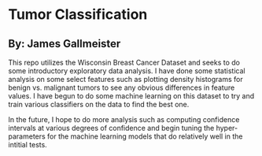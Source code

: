 # Tumor Classification
## By: James Gallmeister

This repo utilizes the Wisconsin Breast Cancer Dataset and seeks to do some introductory exploratory data analysis.
I have done some statistical analysis on some select features such as plotting density histograms for benign vs. malignant tumors to see any obvious differences in feature values. I have begun to do some machine learning on this dataset to try and train various classifiers on the data to find the best one. 

In the future, I hope to do more analysis such as computing confidence intervals at various degrees of confidence and begin tuning the hyper-parameters for the machine learning models that do relatively well in the intitial tests.
